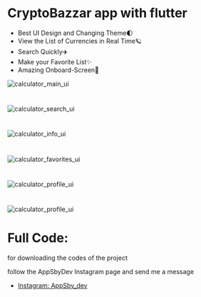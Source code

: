 # CryptoBazzar app with flutter
- Best UI Design and Changing Theme🌓
- View the List of Currencies in Real Time🪐
- Search Quickly✈️
- Make your Favorite List✨
- Amazing Onboard-Screen🌟

![calculator_main_ui](https://appsbydev.chbk.run/api/files/5mcd64cn9lcnrwv/y0jkns4g8mq3xx2/main_aYMPx8a9o0.png)
#
![calculator_search_ui](https://appsbydev.chbk.run/api/files/5mcd64cn9lcnrwv/y0jkns4g8mq3xx2/search_eXmE6vPtbM.png)
#
![calculator_info_ui](https://appsbydev.chbk.run/api/files/5mcd64cn9lcnrwv/y0jkns4g8mq3xx2/info_KpDZL10pzD.png)
#
![calculator_favorites_ui](https://appsbydev.chbk.run/api/files/5mcd64cn9lcnrwv/y0jkns4g8mq3xx2/favorites_0aYoCiVA7w.png)
#
![calculator_profile_ui](https://appsbydev.chbk.run/api/files/5mcd64cn9lcnrwv/y0jkns4g8mq3xx2/profile_mr8l2DvjPq.png)
#
![calculator_profile_ui](https://appsbydev.chbk.run/api/files/5mcd64cn9lcnrwv/y0jkns4g8mq3xx2/onboard_rcu3zrzgU5.png)
# Full Code:
for downloading the codes of the project 

follow the AppSbyDev Instagram page and send me a message

- [Instagram: AppSby_dev](https://www.instagram.com/appsby_dev?igsh=dm0ybDF6bDRodjZ6)
